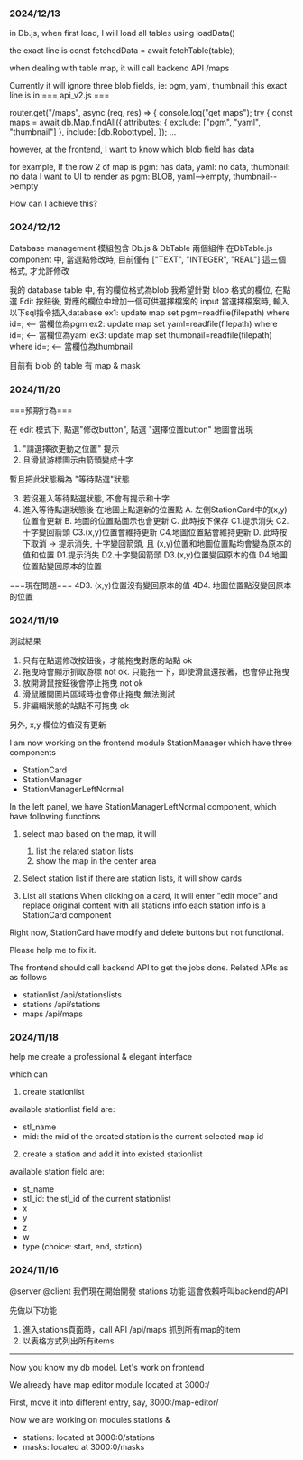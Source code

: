 ### 2024/12/13

in Db.js, when first load, I will load all tables using loadData()

the exact line is
const fetchedData = await fetchTable(table);

when dealing with table map, it will call backend API /maps

Currently it will ignore three blob fields, ie: pgm, yaml, thumbnail
this exact line is in
=== api_v2.js ===

router.get("/maps", async (req, res) => {
console.log("get maps");
try {
const maps = await db.Map.findAll({
attributes: { exclude: ["pgm", "yaml", "thumbnail"] },
include: [db.Robottype],
});
...

however, at the frontend, I want to know which blob field has data

for example, If the row 2 of map is
pgm: has data, yaml: no data, thumbnail: no data
I want to UI to render as
pgm: BLOB, yaml-->empty, thumbnail-->empty

How can I achieve this?

### 2024/12/12

Database management 模組包含 Db.js & DbTable 兩個組件
在DbTable.js component 中, 當選點修改時,
目前僅有 ["TEXT", "INTEGER", "REAL"] 這三個格式, 才允許修改

我的 database table 中, 有的欄位格式為blob
我希望針對 blob 格式的欄位, 在點選 Edit 按鈕後, 對應的欄位中增加一個可供選擇檔案的 input
當選擇檔案時, 輸入以下sql指令插入database
ex1:
update map set pgm=readfile(filepath) where id=<current map id>; <-- 當欄位為pgm
ex2:
update map set yaml=readfile(filepath) where id=<current map id>; <-- 當欄位為yaml
ex3:
update map set thumbnail=readfile(filepath) where id=<current map id>; <-- 當欄位為thumbnail

目前有 blob 的 table 有 map & mask

### 2024/11/20

===預期行為===

在 edit 模式下, 點選"修改button", 點選 "選擇位置button"
地圖會出現

1. "請選擇欲更動之位置" 提示
2. 且滑鼠游標圖示由箭頭變成十字

暫且把此狀態稱為 "等待點選"狀態

3. 若沒進入等待點選狀態, 不會有提示和十字
4. 進入等待點選狀態後
   在地圖上點選新的位置點
   A. 左側StationCard中的(x,y)位置會更新
   B. 地圖的位置點圖示也會更新
   C. 此時按下保存
   C1.提示消失
   C2.十字變回箭頭
   C3.(x,y)位置會維持更新
   C4.地圖位置點會維持更新
   D. 此時按下取消 -> 提示消失, 十字變回箭頭, 且 (x,y)位置和地圖位置點均會變為原本的值和位置
   D1.提示消失
   D2.十字變回箭頭
   D3.(x,y)位置變回原本的值
   D4.地圖位置點變回原本的位置

===現在問題===
4D3. (x,y)位置沒有變回原本的值
4D4. 地圖位置點沒變回原本的位置

### 2024/11/19

測試結果

1. 只有在點選修改按鈕後，才能拖曳對應的站點
   ok
2. 拖曳時會顯示抓取游標
   not ok.
   只能拖一下，即使滑鼠還按著，也會停止拖曳
3. 放開滑鼠按鈕後會停止拖曳
   not ok
4. 滑鼠離開圖片區域時也會停止拖曳
   無法測試
5. 非編輯狀態的站點不可拖曳
   ok

另外, x,y 欄位的值沒有更新

I am now working on the frontend module StationManager
which have three components

- StationCard
- StationManager
- StationManagerLeftNormal

In the left panel, we have StationManagerLeftNormal component, which have following functions

1. select map
   based on the map, it will

   1. list the related station lists
   2. show the map in the center area

2. Select station list
   if there are station lists, it will show cards

3. List all stations
   When clicking on a card, it will enter "edit mode" and replace original content with all stations info
   each station info is a StationCard component

Right now, StationCard have modify and delete buttons but not functional.

Please help me to fix it.

The frontend should call backend API to get the jobs done. Related APIs as as follows

- stationlist
  /api/stationslists
- stations
  /api/stations
- maps
  /api/maps

### 2024/11/18

help me create a professional & elegant interface

which can

1. create stationlist

available stationlist field are:

- stl_name
- mid: the mid of the created station is the current selected map id

2. create a station and add it into existed stationlist

available station field are:

- st_name
- stl_id: the stl_id of the current stationlist
- x
- y
- z
- w
- type (choice: start, end, station)

### 2024/11/16

@server @client
我們現在開始開發 stations 功能
這會依賴呼叫backend的API

先做以下功能

1. 進入stations頁面時，call API /api/maps
   抓到所有map的item
2. 以表格方式列出所有items

---

Now you know my db model.
Let's work on frontend

We already have map editor module located at 3000:/

First, move it into different entry, say, 3000:/map-editor/

Now we are working on modules stations &

- stations: located at 3000:0/stations
- masks: located at 3000:0/masks
